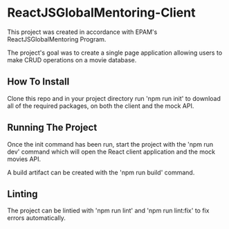 # ReactJSGlobalMentoring-Client

This project was created in accordance with EPAM's ReactJSGlobalMentoring Program.

The project's goal was to create a single page application allowing users to make CRUD operations on a movie database.

## How To Install

Clone this repo and in your project directory run 'npm run init' to download all of the required packages, on both the client and the mock API.

## Running The Project
Once the init command has been run, start the project with the 'npm run dev' command which will open the React client application and the mock movies API.

A build artifact can be created with the 'npm run build' command.

## Linting
The project can be lintied with 'npm run lint' and 'npm run lint:fix' to fix errors automatically.
